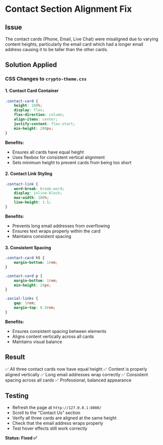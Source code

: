 # Contact Section Alignment Fix

## Issue
The contact cards (Phone, Email, Live Chat) were misaligned due to varying content heights, particularly the email card which had a longer email address causing it to be taller than the other cards.

## Solution Applied

### CSS Changes to `crypto-theme.css`

#### 1. Contact Card Container
```css
.contact-card {
    height: 100%;
    display: flex;
    flex-direction: column;
    align-items: center;
    justify-content: flex-start;
    min-height: 280px;
}
```
**Benefits:**
- Ensures all cards have equal height
- Uses flexbox for consistent vertical alignment
- Sets minimum height to prevent cards from being too short

#### 2. Contact Link Styling
```css
.contact-link {
    word-break: break-word;
    display: inline-block;
    max-width: 100%;
    line-height: 1.5;
}
```
**Benefits:**
- Prevents long email addresses from overflowing
- Ensures text wraps properly within the card
- Maintains consistent spacing

#### 3. Consistent Spacing
```css
.contact-card h5 {
    margin-bottom: 1rem;
}

.contact-card p {
    margin-bottom: 1rem;
    min-height: 24px;
}

.social-links {
    gap: 1rem;
    margin-top: 0.5rem;
}
```
**Benefits:**
- Ensures consistent spacing between elements
- Aligns content vertically across all cards
- Maintains visual balance

## Result
✅ All three contact cards now have equal height
✅ Content is properly aligned vertically
✅ Long email addresses wrap correctly
✅ Consistent spacing across all cards
✅ Professional, balanced appearance

## Testing
- Refresh the page at `http://127.0.0.1:8000/`
- Scroll to the "Contact Us" section
- Verify all three cards are aligned at the same height
- Check that the email address wraps properly
- Test hover effects still work correctly

**Status: Fixed ✅**
